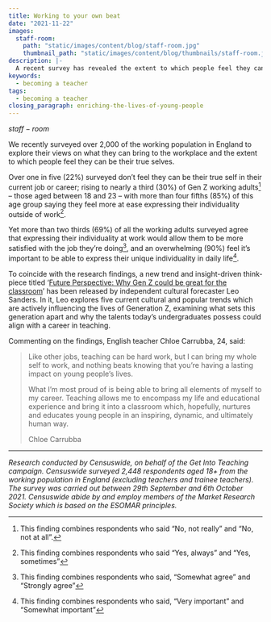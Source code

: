 ```yaml
---
title: Working to your own beat
date: "2021-11-22"
images:
  staff-room:
    path: "static/images/content/blog/staff-room.jpg"
    thumbnail_path: "static/images/content/blog/thumbnails/staff-room.jpg"
description: |-
  A recent survey has revealed the extent to which people feel they can be their true selves in the workplace.
keywords:
  - becoming a teacher
tags:
  - becoming a teacher
closing_paragraph: enriching-the-lives-of-young-people
---
```


$staff-room$

We recently surveyed over 2,000 of the working population in England to explore their views on what they can bring to the workplace and the extent to which people feel they can be their true selves.

Over one in five (22%) surveyed don’t feel they can be their true self in their current job or career; rising to nearly a third (30%) of Gen Z working adults[^1] – those aged between 18 and 23 – with more than four fifths (85%) of this age group saying they feel more at ease expressing their individuality outside of work[^2].

Yet more than two thirds (69%) of all the working adults surveyed agree that expressing their individuality at work would allow them to be more satisfied with the job they’re doing[^3], and an overwhelming (90%) feel it’s important to be able to express their unique individuality in daily life[^4]. 

To coincide with the research findings, a new trend and insight-driven think-piece titled ‘[Future Perspective: Why Gen Z could be great for the classroom](https://leoconsults.com/docs/Why-GenZ-Could-Be-Great-For-The-Classroom.pdf)’ has been released by independent cultural forecaster Leo Sanders. In it, Leo explores five current cultural and popular trends which are actively influencing the lives of Generation Z, examining what sets this generation apart and why the talents today’s undergraduates possess could align with a career in teaching.

Commenting on the findings, English teacher Chloe Carrubba, 24, said:

> Like other jobs, teaching can be hard work, but I can bring my whole self to work, and nothing beats knowing that you’re having a lasting impact on young people’s lives. 
>
> What I’m most proud of is being able to bring all elements of myself to my career. Teaching allows me to encompass my life and educational experience and bring it into a classroom which, hopefully, nurtures and educates young people in an inspiring, dynamic, and ultimately human way.
>
> Chloe Carrubba

---

*Research conducted by Censuswide, on behalf of the Get Into Teaching campaign. Censuswide surveyed 2,448 respondents aged 18+ from the working population in England (excluding teachers and trainee teachers). The survey was carried out between 29th September and 6th October 2021. Censuswide abide by and employ members of the Market Research Society which is based on the ESOMAR principles.*

[^1]:
    This finding combines respondents who said “No, not really” and “No, not at all”.

[^2]:
    This finding combines respondents who said “Yes, always” and “Yes, sometimes”

[^3]:
    This finding combines respondents who said, “Somewhat agree” and “Strongly agree”

[^4]:
    This finding combines respondents who said, “Very important” and “Somewhat important”
